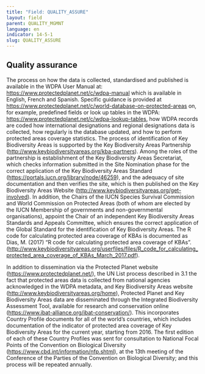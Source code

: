 ```yaml
---
title: "Field: QUALITY_ASSURE"
layout: field
parent: QUALITY_MGMNT
language: en
indicator: 14-5-1
slug: QUALITY_ASSURE
---
```

## Quality assurance

The process on how the data is collected, standardised and published is available in the WDPA User Manual at: <https://www.protectedplanet.net/c/wdpa-manual> which is available in English, French and Spanish. Specific guidance is provided at <https://www.protectedplanet.net/c/world-database-on-protected-areas> on, for example, predefined fields or look up tables in the WDPA: <https://www.protectedplanet.net/c/wdpa-lookup-tables>, how WDPA records are coded how international designations  and regional designations data is collected, how regularly is the database updated, and how to perform protected areas coverage statistics. The process of identification of Key Biodiversity Areas is supported by the Key Biodiversity Areas Partnership (<http://www.keybiodiversityareas.org/kba-partners>). Among the roles of the partnership is establishment of the Key Biodiversity Areas Secretariat, which checks information submitted in the Site Nomination phase for the correct application of the Key Biodiversity Areas Standard (<https://portals.iucn.org/library/node/46259>), and the adequacy of site documentation and then verifies the site, which is then published on the Key Biodiversity Areas Website (<http://www.keybiodiversityareas.org/get-involved>). In addition, the Chairs of the IUCN Species Survival Commission and World Commission on Protected Areas (both of whom are elected by the IUCN Membership of governments and non-governmental organisations), appoint the Chair of an independent Key Biodiversity Areas Standards and Appeals Committee, which ensures the correct application of the Global Standard for the identification of Key Biodiversity Areas. The R code for calculating protected area coverage of KBAs is documented as Dias, M. (2017) “R code for calculating protected area coverage of KBAs”. (<http://www.keybiodiversityareas.org/userfiles/files/R_code_for_calculating_protected_area_coverage_of_KBAs_March_2017.pdf>).

In addition to dissemination via the Protected Planet website (<https://www.protectedplanet.net/>), the UN List process described in 3.1 the fact that protected areas data is collected from national agencies acknowledged in the WDPA metadata, and Key Biodiversity Areas website (<http://www.keybiodiversityareas.org/home>), Protected Planet and Key Biodiversity Areas data are disseminated through the Integrated Biodiversity Assessment Tool, available for research and conservation online (<https://www.ibat-alliance.org/ibat-conservation/>). This incorporates Country Profile documents for all of the world’s countries, which includes documentation of the indicator of protected area coverage of Key Biodiversity Areas for the current year, starting from 2016. The first edition of each of these Country Profiles was sent for consultation to National Focal Points of the Convention on Biological Diversity (<https://www.cbd.int/information/nfp.shtml>), at the 13th meeting of the Conference of the Parties of the Convention on Biological Diversity; and this process will be repeated annually.